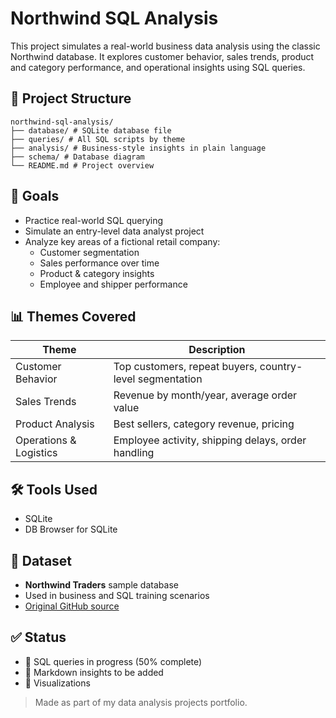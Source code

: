 # Northwind SQL Analysis

This project simulates a real-world business data analysis using the classic Northwind database. It explores customer behavior, sales trends, product and category performance, and operational insights using SQL queries.

## 📁 Project Structure

```
northwind-sql-analysis/
├── database/ # SQLite database file
├── queries/ # All SQL scripts by theme
├── analysis/ # Business-style insights in plain language
├── schema/ # Database diagram
└── README.md # Project overview

```

## 🎯 Goals

- Practice real-world SQL querying
- Simulate an entry-level data analyst project
- Analyze key areas of a fictional retail company:
  - Customer segmentation
  - Sales performance over time
  - Product & category insights
  - Employee and shipper performance

## 📊 Themes Covered

| Theme                    | Description |
|--------------------------|-------------|
| Customer Behavior        | Top customers, repeat buyers, country-level segmentation |
| Sales Trends             | Revenue by month/year, average order value |
| Product Analysis         | Best sellers, category revenue, pricing |
| Operations & Logistics   | Employee activity, shipping delays, order handling |

## 🛠 Tools Used

- SQLite
- DB Browser for SQLite

## 📝 Dataset

- **Northwind Traders** sample database  
- Used in business and SQL training scenarios  
- [Original GitHub source](https://github.com/jpwhite3/northwind-SQLite3)

## ✅ Status

- 🔹 SQL queries in progress (50% complete)  
- 🔹 Markdown insights to be added  
- 🔹 Visualizations


> Made as part of my data analysis projects portfolio. 




